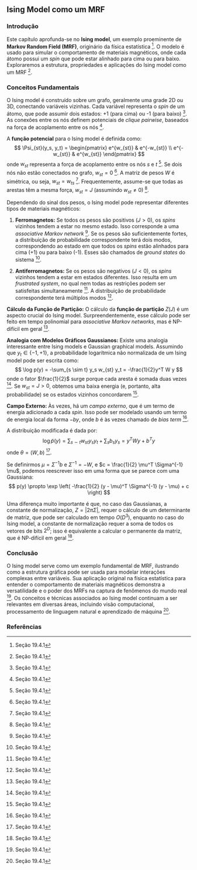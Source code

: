 ## Ising Model como um MRF

### Introdução
Este capítulo aprofunda-se no **Ising model**, um exemplo proeminente de **Markov Random Field (MRF)**, originário da física estatística [^8]. O modelo é usado para simular o comportamento de materiais magnéticos, onde cada átomo possui um *spin* que pode estar alinhado para cima ou para baixo. Exploraremos a estrutura, propriedades e aplicações do Ising model como um MRF [^8].

### Conceitos Fundamentais

O Ising model é construído sobre um grafo, geralmente uma grade 2D ou 3D, conectando variáveis vizinhas. Cada variável representa o *spin* de um átomo, que pode assumir dois estados: +1 (para cima) ou -1 (para baixo) [^8]. As conexões entre os nós definem potenciais de *clique* *pairwise*, baseados na força de acoplamento entre os nós [^8].

A **função potencial** para o Ising model é definida como:
$$
\Psi_{st}(y_s, y_t) =
\begin{pmatrix}
e^{w_{st}} & e^{-w_{st}} \\
e^{-w_{st}} & e^{w_{st}}
\end{pmatrix}
$$
onde $w_{st}$ representa a força de acoplamento entre os nós $s$ e $t$ [^8]. Se dois nós não estão conectados no grafo, $w_{st} = 0$ [^8]. A matriz de pesos $W$ é simétrica, ou seja, $w_{st} = w_{ts}$ [^8]. Frequentemente, assume-se que todas as arestas têm a mesma força, $w_{st} = J$ (assumindo $w_{st} \neq 0$) [^8].

Dependendo do sinal dos pesos, o Ising model pode representar diferentes tipos de materiais magnéticos:

1.  **Ferromagnetos:** Se todos os pesos são positivos ($J > 0$), os *spins* vizinhos tendem a estar no mesmo estado. Isso corresponde a uma *associative Markov network* [^8]. Se os pesos são suficientemente fortes, a distribuição de probabilidade correspondente terá dois modos, correspondendo ao estado em que todos os *spins* estão alinhados para cima (+1) ou para baixo (-1). Esses são chamados de *ground states* do sistema [^8].

2.  **Antiferromagnetos:** Se os pesos são negativos ($J < 0$), os *spins* vizinhos tendem a estar em estados diferentes. Isso resulta em um *frustrated system*, no qual nem todas as restrições podem ser satisfeitas simultaneamente [^8]. A distribuição de probabilidade correspondente terá múltiplos modos [^8].

**Cálculo da Função de Partição:**
O cálculo da **função de partição** $Z(J)$ é um aspecto crucial do Ising model. Surpreendentemente, esse cálculo pode ser feito em tempo polinomial para *associative Markov networks*, mas é NP-difícil em geral [^8].

**Analogia com Modelos Gráficos Gaussianos:**
Existe uma analogia interessante entre Ising models e Gaussian graphical models. Assumindo que $y_t \in \{-1,+1\}$, a probabilidade logarítmica não normalizada de um Ising model pode ser escrita como:
$$
\log p(y) = -\sum_{s \sim t} y_s w_{st} y_t = -\frac{1}{2}y^T W y
$$
onde o fator $\frac{1}{2}$ surge porque cada aresta é somada duas vezes [^8]. Se $w_{st} = J > 0$, obtemos uma baixa energia (e, portanto, alta probabilidade) se os estados vizinhos concordarem [^8].

**Campo Externo:**
Às vezes, há um *campo externo*, que é um termo de energia adicionado a cada *spin*. Isso pode ser modelado usando um termo de energia local da forma $-by$, onde $b$ é às vezes chamado de *bias term* [^8].

A distribuição modificada é dada por:
$$
\log \tilde{p}(y) = \sum_{s \sim t} w_{st} y_s y_t + \sum_s b_s y_s = y^T W y + b^T y
$$
onde $\theta = (W, b)$ [^9].

Se definirmos $\mu = \Sigma^{-1} b$ e $\Sigma^{-1} = -W$, e $c = \frac{1}{2} \mu^T \Sigma^{-1} \mu$, podemos reescrever isso em uma forma que se parece com uma Gaussiana:
$$
p(y) \propto \exp \left( -\frac{1}{2} (y - \mu)^T \Sigma^{-1} (y - \mu) + c \right)
$$

Uma diferença muito importante é que, no caso das Gaussianas, a constante de normalização, $Z = |2 \pi \Sigma|$, requer o cálculo de um determinante de matriz, que pode ser calculado em tempo $O(D^3)$, enquanto no caso do Ising model, a constante de normalização requer a soma de todos os vetores de bits $2^D$; isso é equivalente a calcular o permanente da matriz, que é NP-difícil em geral [^9].

### Conclusão
O Ising model serve como um exemplo fundamental de MRF, ilustrando como a estrutura gráfica pode ser usada para modelar interações complexas entre variáveis. Sua aplicação original na física estatística para entender o comportamento de materiais magnéticos demonstra a versatilidade e o poder dos MRFs na captura de fenômenos do mundo real [^8]. Os conceitos e técnicas associados ao Ising model continuam a ser relevantes em diversas áreas, incluindo visão computacional, processamento de linguagem natural e aprendizado de máquina [^8].
### Referências
[^8]: Seção 19.4.1
[^9]: Seção 19.4.1

<!-- END -->